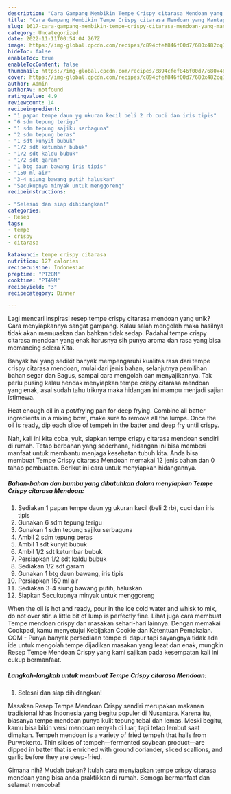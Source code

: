 ```yaml
---
description: "Cara Gampang Membikin Tempe Crispy citarasa Mendoan yang Mantap"
title: "Cara Gampang Membikin Tempe Crispy citarasa Mendoan yang Mantap"
slug: 1617-cara-gampang-membikin-tempe-crispy-citarasa-mendoan-yang-mantap
category: Uncategorized
date: 2022-11-11T00:54:04.267Z
image: https://img-global.cpcdn.com/recipes/c894cfef846f00d7/680x482cq70/tempe-crispy-citarasa-mendoan-foto-resep-utama.jpg
hideToc: false
enableToc: true
enableTocContent: false
thumbnail: https://img-global.cpcdn.com/recipes/c894cfef846f00d7/680x482cq70/tempe-crispy-citarasa-mendoan-foto-resep-utama.jpg
cover: https://img-global.cpcdn.com/recipes/c894cfef846f00d7/680x482cq70/tempe-crispy-citarasa-mendoan-foto-resep-utama.jpg
author: Admin
authorAv: notfound
ratingvalue: 4.9
reviewcount: 14
recipeingredient:
- "1 papan tempe daun yg ukuran kecil beli 2 rb cuci dan iris tipis"
- "6 sdm tepung terigu"
- "1 sdm tepung sajiku serbaguna"
- "2 sdm tepung beras"
- "1 sdt kunyit bubuk"
- "1/2 sdt ketumbar bubuk"
- "1/2 sdt kaldu bubuk"
- "1/2 sdt garam"
- "1 btg daun bawang iris tipis"
- "150 ml air"
- "3-4 siung bawang putih haluskan"
- "Secukupnya minyak untuk menggoreng"
recipeinstructions:

- "Selesai dan siap dihidangkan!"
categories:
- Resep
tags:
- tempe
- crispy
- citarasa

katakunci: tempe crispy citarasa 
nutrition: 127 calories
recipecuisine: Indonesian
preptime: "PT28M"
cooktime: "PT49M"
recipeyield: "3"
recipecategory: Dinner

---
```





Lagi mencari inspirasi resep tempe crispy citarasa mendoan yang unik? Cara menyiapkannya sangat gampang. Kalau salah mengolah maka hasilnya tidak akan memuaskan dan bahkan tidak sedap. Padahal tempe crispy citarasa mendoan yang enak harusnya sih punya aroma dan rasa yang bisa memancing selera Kita.





Banyak hal yang sedikit banyak mempengaruhi kualitas rasa dari tempe crispy citarasa mendoan, mulai dari jenis bahan, selanjutnya pemilihan bahan segar dan Bagus, sampai cara mengolah dan menyajikannya. Tak perlu pusing kalau hendak menyiapkan tempe crispy citarasa mendoan yang enak,      asal sudah tahu triknya maka hidangan ini mampu menjadi sajian istimewa.














Heat enough oil in a pot/frying pan for deep frying. Combine all batter ingredients in a mixing bowl, make sure to remove all the lumps. Once the oil is ready, dip each slice of tempeh in the batter and deep fry until crispy.






Nah, kali ini kita coba, yuk, siapkan tempe crispy citarasa mendoan sendiri di rumah. Tetap berbahan yang sederhana, hidangan ini bisa memberi manfaat untuk membantu menjaga kesehatan tubuh kita. Anda bisa membuat Tempe Crispy citarasa Mendoan memakai 12 jenis bahan dan 0 tahap pembuatan. Berikut ini cara untuk menyiapkan hidangannya.

<!--inarticleads1-->

##### Bahan-bahan dan bumbu yang dibutuhkan dalam menyiapkan Tempe Crispy citarasa Mendoan:

1. Sediakan 1 papan tempe daun yg ukuran kecil (beli 2 rb), cuci dan iris tipis
1. Gunakan 6 sdm tepung terigu
1. Gunakan 1 sdm tepung sajiku serbaguna
1. Ambil 2 sdm tepung beras
1. Ambil 1 sdt kunyit bubuk
1. Ambil 1/2 sdt ketumbar bubuk
1. Persiapkan 1/2 sdt kaldu bubuk
1. Sediakan 1/2 sdt garam
1. Gunakan 1 btg daun bawang, iris tipis
1. Persiapkan 150 ml air
1. Sediakan 3-4 siung bawang putih, haluskan
1. Siapkan Secukupnya minyak untuk menggoreng


When the oil is hot and ready, pour in the ice cold water and whisk to mix, do not over stir. a little bit of lump is perfectly fine. Lihat juga cara membuat Tempe mendoan crispy dan masakan sehari-hari lainnya. Dengan memakai Cookpad, kamu menyetujui Kebijakan Cookie dan Ketentuan Pemakaian. COM - Punya banyak persediaan tempe di dapur tapi sayangnya tidak ada ide untuk mengolah tempe dijadikan masakan yang lezat dan enak, mungkin Resep Tempe Mendoan Crispy yang kami sajikan pada kesempatan kali ini cukup bermanfaat. 

<!--inarticleads2-->

##### Langkah-langkah untuk membuat Tempe Crispy citarasa Mendoan:


1. Selesai dan siap dihidangkan!

Masakan Resep Tempe Mendoan Crispy sendiri merupakan makanan tradisional khas Indonesia yang begitu populer di Nusantara. Karena itu, biasanya tempe mendoan punya kulit tepung tebal dan lemas. Meski begitu, kamu bisa bikin versi mendoan renyah di luar, tapi tetap lembut saat dimakan. Tempeh mendoan is a variety of fried tempeh that hails from Purwokerto. Thin slices of tempeh—fermented soybean product—are dipped in batter that is enriched with ground coriander, sliced scallions, and garlic before they are deep-fried. 

Gimana nih? Mudah bukan? Itulah cara menyiapkan tempe crispy citarasa mendoan yang bisa anda praktikkan di rumah. Semoga bermanfaat dan selamat mencoba!
